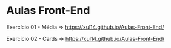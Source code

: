 # Aulas Front-End

Exercício 01 - Média => https://xul14.github.io/Aulas-Front-End/

Exercício 02 -  Cards => https://xul14.github.io/Aulas-Front-End/
